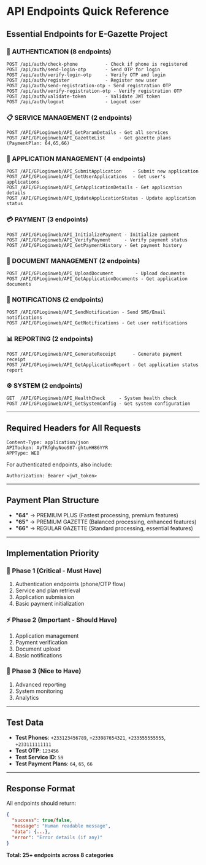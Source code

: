 # API Endpoints Quick Reference

## Essential Endpoints for E-Gazette Project

### 🔐 AUTHENTICATION (8 endpoints)
```
POST /api/auth/check-phone          - Check if phone is registered
POST /api/auth/send-login-otp       - Send OTP for login
POST /api/auth/verify-login-otp     - Verify OTP and login
POST /api/auth/register             - Register new user
POST /api/auth/send-registration-otp - Send registration OTP
POST /api/auth/verify-registration-otp - Verify registration OTP
POST /api/auth/validate-token       - Validate JWT token
POST /api/auth/logout               - Logout user
```

### 📋 SERVICE MANAGEMENT (2 endpoints)
```
POST /API/GPLoginweb/API_GetParamDetails - Get all services
POST /API/GPLoginweb/API_GazetteList     - Get gazette plans (PaymentPlan: 64,65,66)
```

### 📝 APPLICATION MANAGEMENT (4 endpoints)
```
POST /API/GPLoginweb/API_SubmitApplication    - Submit new application
POST /API/GPLoginweb/API_GetUserApplications  - Get user's applications
POST /API/GPLoginweb/API_GetApplicationDetails - Get application details
POST /API/GPLoginweb/API_UpdateApplicationStatus - Update application status
```

### 💳 PAYMENT (3 endpoints)
```
POST /API/GPLoginweb/API_InitializePayment - Initialize payment
POST /API/GPLoginweb/API_VerifyPayment     - Verify payment status
POST /API/GPLoginweb/API_GetPaymentHistory - Get payment history
```

### 📄 DOCUMENT MANAGEMENT (2 endpoints)
```
POST /API/GPLoginweb/API_UploadDocument        - Upload documents
POST /API/GPLoginweb/API_GetApplicationDocuments - Get application documents
```

### 🔔 NOTIFICATIONS (2 endpoints)
```
POST /API/GPLoginweb/API_SendNotification - Send SMS/Email notifications
POST /API/GPLoginweb/API_GetNotifications - Get user notifications
```

### 📊 REPORTING (2 endpoints)
```
POST /API/GPLoginweb/API_GenerateReceipt      - Generate payment receipt
POST /API/GPLoginweb/API_GetApplicationReport - Get application status report
```

### ⚙️ SYSTEM (2 endpoints)
```
GET  /API/GPLoginweb/API_HealthCheck     - System health check
POST /API/GPLoginweb/API_GetSystemConfig - Get system configuration
```

---

## Required Headers for All Requests
```
Content-Type: application/json
APITocken: AyTRfghyNoo987-ghtuHH86YYR
APPType: WEB
```

For authenticated endpoints, also include:
```
Authorization: Bearer <jwt_token>
```

---

## Payment Plan Structure
- **"64"** → PREMIUM PLUS (Fastest processing, premium features)
- **"65"** → PREMIUM GAZETTE (Balanced processing, enhanced features)  
- **"66"** → REGULAR GAZETTE (Standard processing, essential features)

---

## Implementation Priority

### 🚨 Phase 1 (Critical - Must Have)
1. Authentication endpoints (phone/OTP flow)
2. Service and plan retrieval
3. Application submission
4. Basic payment initialization

### ⚡ Phase 2 (Important - Should Have)
1. Application management
2. Payment verification
3. Document upload
4. Basic notifications

### 🎯 Phase 3 (Nice to Have)
1. Advanced reporting
2. System monitoring
3. Analytics

---

## Test Data
- **Test Phones**: `+233123456789`, `+233987654321`, `+233555555555`, `+233111111111`
- **Test OTP**: `123456`
- **Test Service ID**: `59`
- **Test Payment Plans**: `64`, `65`, `66`

---

## Response Format
All endpoints should return:
```json
{
  "success": true/false,
  "message": "Human readable message",
  "data": {...},
  "error": "Error details (if any)"
}
```

**Total: 25+ endpoints across 8 categories**
